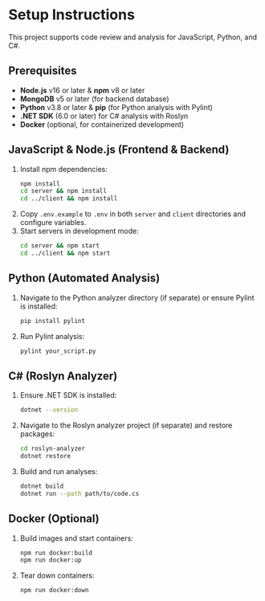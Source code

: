 # Setup Instructions

This project supports code review and analysis for JavaScript, Python, and C#.

## Prerequisites

- **Node.js** v16 or later & **npm** v8 or later
- **MongoDB** v5 or later (for backend database)
- **Python** v3.8 or later & **pip** (for Python analysis with Pylint)
- **.NET SDK** (6.0 or later) for C# analysis with Roslyn
- **Docker** (optional, for containerized development)

## JavaScript & Node.js (Frontend & Backend)

1. Install npm dependencies:
   ```bash
   npm install
   cd server && npm install
   cd ../client && npm install
   ```
2. Copy `.env.example` to `.env` in both `server` and `client` directories and configure variables.
3. Start servers in development mode:
   ```bash
   cd server && npm start
   cd ../client && npm start
   ```

## Python (Automated Analysis)

1. Navigate to the Python analyzer directory (if separate) or ensure Pylint is installed:
   ```bash
   pip install pylint
   ```
2. Run Pylint analysis:
   ```bash
   pylint your_script.py
   ```

## C# (Roslyn Analyzer)

1. Ensure .NET SDK is installed:
   ```bash
   dotnet --version
   ```
2. Navigate to the Roslyn analyzer project (if separate) and restore packages:
   ```bash
   cd roslyn-analyzer
   dotnet restore
   ```
3. Build and run analyses:
   ```bash
   dotnet build
   dotnet run --path path/to/code.cs
   ```

## Docker (Optional)

1. Build images and start containers:
   ```bash
   npm run docker:build
   npm run docker:up
   ```
2. Tear down containers:
   ```bash
   npm run docker:down
   ```
